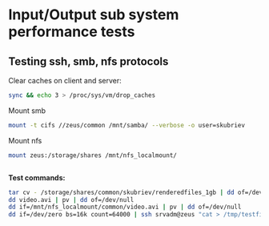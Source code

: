 # Input/Output sub system performance tests

## Testing ssh, smb, nfs protocols

Clear caches on client and server:

```bash
sync && echo 3 > /proc/sys/vm/drop_caches
```
Mount smb

```bash
mount -t cifs //zeus/common /mnt/samba/ --verbose -o user=skubriev
```

Mount nfs

```bash
mount zeus:/storage/shares /mnt/nfs_localmount/
```

```
```

**Test commands:**

```bash
tar cv - /storage/shares/common/skubriev/renderedfiles_1gb | dd of=/dev/null
dd video.avi | pv | dd of=/dev/null
dd if=/mnt/nfs_localmount/common/video.avi | pv | dd of=/dev/null
dd if=/dev/zero bs=16k count=64000 | ssh srvadm@zeus "cat > /tmp/testfile"
```
